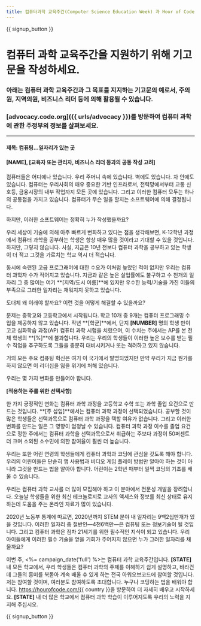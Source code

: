 ```yaml
---
title: 컴퓨터과학 교육주간(Computer Science Education Week) 과 Hour of Code 를 지원하기 위한 샘플 잡지 사설
---
```


{{ signup_button }}

# 컴퓨터 과학 교육주간을 지원하기 위해 기고문을 작성하세요.

### 아래는 컴퓨터 과학 교육주간과 그 목표를 지지하는 기고문의 예로서, 주의원, 지역의원, 비즈니스 리더 등에 의해 활용될 수 있습니다.

### [advocacy.code.org]({{ urls/advocacy }})를 방문하여 컴퓨터 과학에 관한 주정부의 정보를 살펴보세요.

* * *

#### 제목: 컴퓨팅…일자리가 있는 곳

#### [NAME], [교육자 또는 관리자, 비즈니스 리더 등과의 공동 작성 고려]

컴퓨터들은 어디에나 있습니다. 우리 주머니 속에 있습니다. 벽에도 있습니다. 차 안에도 있습니다. 컴퓨터는 우리사회의 매우 중요한 기반 인프라로서, 전력망에서부터 교통 신호등, 금융시장의 내부 작업까지 모든 곳에 있습니다. 그리고 이러한 컴퓨터 모두는 하나의 공통점을 가지고 있습니다. 컴퓨터가 무슨 일을 할지는 소프트웨어에 의해 결정됩니다.

하지만, 이러한 소프트웨어는 정확히 누가 작성했을까요?

우리 세상이 기술에 의해 아주 빠르게 변화하고 있다는 점을 생각해보면, K-12학년 과정에서 컴퓨터 과학을 공부하는 학생은 항상 매우 많을 것이라고 기대할 수 있을 것입니다. 하지만, 그렇지 않습니다. 사실, 지금은 10년 전보다 컴퓨터 과학을 공부하고 있는 학생이 더 적고 그것을 가르치는 학교 역시 더 적습니다.

동시에 숙련된 고급 프로그래머에 대한 수요가 이처럼 높았던 적이 없지만 우리는 컴퓨터 과학자 수가 적어지고 있습니다. 지금과 같은 높은 실업률에도 불구하고 수 천개의 일자리 그 중 많이는 여기 **[지역/도시 이름]**에 있지만 우수한 능력/기술을 가진 이들의 부족으로 그러한 일자리는 채워지지 못하고 있습니다.

도대체 왜 이래야 할까요? 이런 것을 어떻게 해결할 수 있을까요?

문제는 중학교와 고등학교에서 시작됩니다. 학교 10개 중 9개는 컴퓨터 프로그래밍 수업을 제공하지 않고 있습니다. 작년 **[학군]**에서, 단지 **[NUMBER]** 명의 학생 만이 고교 심화학습 과정(AP) 컴퓨터 과학 시험을 치렀으며, 이 수치는 주에서는 AP를 본 전체 학생의 **[%]**에 불과합니다. 우리는 우리의 학생들이 이러한 높은 보수를 받는 필수 직업을 추구하도록 그들을 충분히 대비시키거나 또는 격려하고 있지 않습니다.

거의 모든 주요 컴퓨팅 혁신은 여기 이 국가에서 발명되었지만 만약 우리가 지금 뭔가를 하지 않으면 이 리더십을 잃을 위기에 처해 있습니다.

우리는 몇 가지 변화를 만들어야 합니다.

**[적용하는 주를 위한 선택사항]**

한 가지 긍정적인 변화는 컴퓨터 과학 과정을 고등학교 수학 또는 과학 졸업 요건으로 만드는 것입니다. **[주 삽입]**에서는 컴퓨터 과학 과정이 선택되었습니다. 공부할 것이 많은 학생들은 선택과목으로 컴퓨터 과학 과정을 택할 여유가 없습니다. 그리고 이러한 변화를 만드는 일은 그 영향이 엄청날 수 있습니다. 컴퓨터 과학 과정 이수를 졸업 요건으로 정한 주에서는 컴퓨터 과학을 선택과목으로서 취급하는 주보다 과정이 50퍼센트 더 크며 소외된 소수민에 의한 참여율이 훨씬 더 높습니다. 

우리는 또한 어린 연령의 학생들에게 컴퓨터 과학과 코딩에 관심을 갖도록 해야 합니다. 우리의 어린이들은 단순히 앱 사용법과 비디오 게임 플레이 방법만 알아야 하는 것이 아니라 그것을 만드는 법을 알아야 합니다. 어린이는 2학년 때부터 일찍 코딩의 기초를 배울 수 있습니다.

우리는 컴퓨터 과학 교사를 더 많이 모집해야 하고 이 분야에서 전문성 개발을 장려합니다. 오늘날 학생들을 위한 최신 테크놀로지로 교사의 액세스와 정보를 최신 상태로 유지하는데 도움을 주는 온라인 자료가 많이 있습니다. 

2020년 노동부 통계에 따르면, 2020년까지 STEM 분야 내 일자리는 9백2십만개가 있을 것입니다. 이러한 일자리 중 절반인—4천6백만—은 컴퓨팅 또는 정보기술이 될 것입니다. 그리고 컴퓨터 과학은 점차 21세기를 위한 필수적인 지식이 되고 있습니다. 우리 아이들에게 이러한 필수 기술을 얻을 기회가 주어지지 않으면 누가 그러한 일자리를 채울까요?

이번 주, <%= campaign_date('full') %>는 컴퓨터 과학 교육주간입니다. **[STATE]** 내 모든 학교에서, 우리 학생들은 컴퓨터 과학의 주제를 이해하기 쉽게 설명하고, 바라건데 그들의 흥미를 북돋아 계속 배울 수 있게 하는 전국 아워오브코드에 참여할 것입니다. 저는 참여할 것이며, 여러분도 참여하도록 초대합니다. 누구나 코딩하는 법을 배워야 합니다. https://hourofcode.com/{{ country }}을 방문하여 더 자세히 배우고 시작하세요. **[STATE]** 내 더 많은 학교에서 컴퓨터 과학 학습이 이루어지도록 우리의 노력을 지지해 주십시오. 

{{ signup_button }}